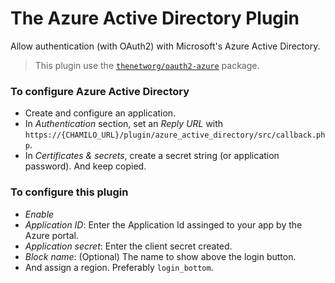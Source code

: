 # The Azure Active Directory Plugin
Allow authentication (with OAuth2) with Microsoft's Azure Active Directory.

> This plugin use the [`thenetworg/oauth2-azure`](https://github.com/TheNetworg/oauth2-azure) package.

### To configure Azure Active Directory
* Create and configure an application.
* In _Authentication_ section, set an _Reply URL_ with `https://{CHAMILO_URL}/plugin/azure_active_directory/src/callback.php`.
* In _Certificates & secrets_, create a secret string (or application password). And keep copied.

### To configure this plugin
* _Enable_
* _Application ID_: Enter the Application Id assinged to your app by the Azure portal.
* _Application secret_: Enter the client secret created.
* _Block name_: (Optional) The name to show above the login button.
* And assign a region. Preferably `login_bottom`.
